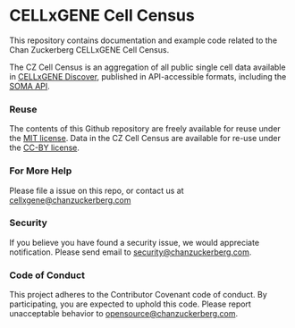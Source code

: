 # CELLxGENE Cell Census

This repository contains documentation and example code related to the Chan Zuckerberg CELLxGENE Cell Census.

The CZ Cell Census is an aggregation of all public single cell data available in [CELLxGENE Discover](https://cellxgene.cziscience.com/), published in API-accessible formats, including the [SOMA API](https://github.com/single-cell-data/).

### Reuse

The contents of this Github repository are freely available for reuse under the [MIT license](https://opensource.org/licenses/MIT). Data in the CZ Cell Census are available for re-use under the [CC-BY license](https://creativecommons.org/licenses/by/2.0/).

### For More Help

Please file a issue on this repo, or contact us at <cellxgene@chanzuckerberg.com>

### Security

If you believe you have found a security issue, we would appreciate notification. Please send email to <security@chanzuckerberg.com>.

### Code of Conduct

This project adheres to the Contributor Covenant code of conduct. By participating, you are expected to uphold this code. Please report unacceptable behavior to <opensource@chanzuckerberg.com>.
